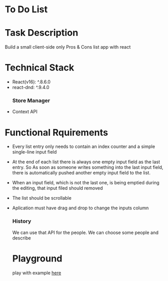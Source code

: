 # To Do List
# Task Description
Build a small client-side only Pros & Cons list app with react

# Technical Stack
- React(v16): ^.8.6.0
- react-dnd: ^.9.4.0
  ### Store Manager
- Context API

# Functional Rquirements
- Every list entry only needs to contain an index counter and a simple single-line input field
- At the end of each list there is always one empty input field as the last entry. So As soon as someone writes something into   the last input field, there is automatically pushed another empty input field to the list.
- When an input field, which is not the last one, is being emptied during the editing, that input filed should removed
- The list should be scrollable
- Aplication must have drag and drop to change the inputs column

  ### History
  We can use that API for the people. We can choose some people and describe
  
  # Playground
  
  play with example [here](https://http://localhost:3000/)
  
